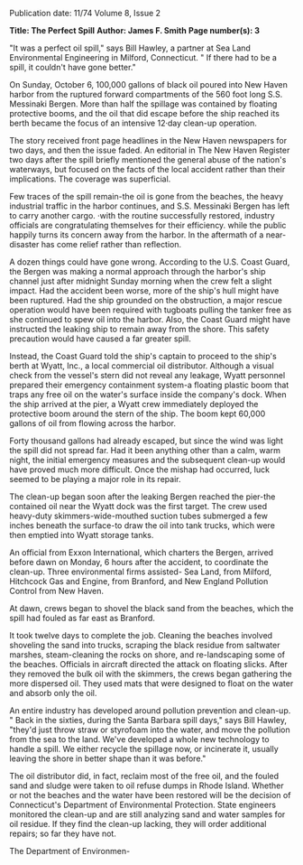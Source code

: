 Publication date: 11/74
Volume 8, Issue 2

**Title: The Perfect Spill**
**Author: James F. Smith**
**Page number(s): 3**

"It was a perfect oil spill," says Bill Hawley, a partner at Sea Land Environmental Engineering in Milford, Connecticut. " If there had to be a spill, it couldn't have gone better."

On Sunday, October 6, 100,000 gallons of black oil poured into New Haven harbor from the ruptured forward compartments of the 560 foot long S.S. Messinaki Bergen. More than half the spillage was contained by floating protective booms, and the oil that did escape before the ship reached its berth became the focus of an intensive 12·day clean-up operation.

The story received front page headlines in the New Haven newspapers for two days, and then the issue faded. An editorial in The New Haven Register two days after the spill briefly mentioned the general abuse of the nation's waterways, but focused on the facts of the local accident rather than their implications. The coverage was superficial.

Few traces of the spill remain-the oil is gone from the beaches, the heavy industrial traffic in the harbor continues, and S.S. Messinaki Bergen has left to carry another cargo. ·with the routine successfully restored, industry officials are congratulating themselves for their efficiency. while the public happily turns its concern away from the harbor. In the aftermath of a near-disaster has come relief rather than reflection.

A dozen things could have gone wrong. According to the U.S. Coast Guard, the Bergen was making a normal approach through the harbor's ship channel just after midnight Sunday morning when the crew felt a slight impact. Had the accident been worse, more of the ship's hull might have been ruptured. Had the ship grounded on the obstruction, a major rescue operation would have been required with tugboats pulling the tanker free as she continued to spew oil into the harbor. Also, the Coast Guard might have instructed the leaking ship to remain away from the shore. This safety precaution would have caused a far greater spill.

Instead, the Coast Guard told the ship's captain to proceed to the ship's berth at Wyatt, Inc., a local commercial oil distributor. Although a visual check from the vessel's stern did not reveal any leakage, Wyatt personnel prepared their emergency containment system-a floating plastic boom that traps any free oil on the water's surface inside the company's dock. When the ship arrived at the pier, a Wyatt crew immediately deployed the protective boom around the stern of the ship. The boom kept 60,000 gallons of oil from flowing across the harbor.

Forty thousand gallons had already escaped, but since the wind was light the spill did not spread far. Had it been anything other than a calm, warm night, the initial emergency measures and the subsequent clean-up would have proved much more difficult. Once the mishap had occurred, luck seemed to be playing a major role in its repair.

The clean-up began soon after the leaking Bergen reached the pier-the contained oil near the Wyatt dock was the first target. The crew used heavy-duty skimmers-wide-mouthed suction tubes submerged a few inches beneath the surface-to draw the oil into tank trucks, which were then emptied into Wyatt storage tanks.

An official from Exxon International, which charters the Bergen, arrived before dawn on Monday, 6 hours after the accident, to coordinate the clean-up. Three environmental firms assisted- Sea Land, from Milford, Hitchcock Gas and Engine, from Branford, and New England Pollution Control from New Haven.

At dawn, crews began to shovel the black sand from the beaches, which the spill had fouled as far east as Branford.

It took twelve days to complete the job. Cleaning the beaches involved shoveling the sand into trucks, scraping the black residue from saltwater marshes, steam-cleaning the rocks on shore, and re-landscaping some of the beaches. Officials in aircraft directed the attack on floating slicks. After they removed the bulk oil with the skimmers, the crews began gathering the more dispersed oil. They used mats that were designed to float on the water and absorb only the oil.

An entire industry has developed around pollution prevention and clean-up. " Back in the sixties, during the Santa Barbara spill days," says Bill Hawley, "they'd just throw straw or styrofoam into the water, and move the pollution from the sea to the land. We've developed a whole new technology to handle a spill. We either recycle the spillage now, or incinerate it, usually leaving the shore in better shape than it was before."

The oil distributor did, in fact, reclaim most of the free oil, and the fouled sand and sludge were taken to oil refuse dumps in Rhode Island. Whether or not the beaches and the water have been restored will be the decision of Connecticut's Department of Environmental Protection. State engineers monitored the clean-up and are still analyzing sand and water samples for oil residue. If they find the clean-up lacking, they will order additional repairs; so far they have not.

The Department of Environmen-